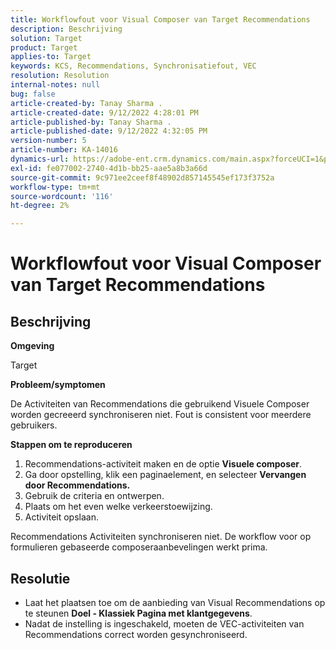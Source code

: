 ```yaml
---
title: Workflowfout voor Visual Composer van Target Recommendations
description: Beschrijving
solution: Target
product: Target
applies-to: Target
keywords: KCS, Recommendations, Synchronisatiefout, VEC
resolution: Resolution
internal-notes: null
bug: false
article-created-by: Tanay Sharma .
article-created-date: 9/12/2022 4:28:01 PM
article-published-by: Tanay Sharma .
article-published-date: 9/12/2022 4:32:05 PM
version-number: 5
article-number: KA-14016
dynamics-url: https://adobe-ent.crm.dynamics.com/main.aspx?forceUCI=1&pagetype=entityrecord&etn=knowledgearticle&id=4bbfbbd8-b732-ed11-9db1-002248086735
exl-id: fe077002-2740-4d1b-bb25-aae5a8b3a66d
source-git-commit: 9c971ee2ceef8f48902d857145545ef173f3752a
workflow-type: tm+mt
source-wordcount: '116'
ht-degree: 2%

---
```


# Workflowfout voor Visual Composer van Target Recommendations

## Beschrijving


<b>Omgeving</b>

Target



<b>Probleem/symptomen</b>

De Activiteiten van Recommendations die gebruikend Visuele Composer worden gecreeerd synchroniseren niet. Fout is consistent voor meerdere gebruikers.

<b>Stappen om te reproduceren</b>

1. Recommendations-activiteit maken en de optie <b>Visuele composer</b>.
2. Ga door opstelling, klik een paginaelement, en selecteer <b>Vervangen door Recommendations.</b>
3. Gebruik de criteria en ontwerpen.
4. Plaats om het even welke verkeerstoewijzing.
5. Activiteit opslaan.




Recommendations Activiteiten synchroniseren niet. De workflow voor op formulieren gebaseerde composeraanbevelingen werkt prima.


## Resolutie


- Laat het plaatsen toe om de aanbieding van Visual Recommendations op te steunen <b>Doel - Klassiek </b> <b>Pagina met klantgegevens</b>.
- Nadat de instelling is ingeschakeld, moeten de VEC-activiteiten van Recommendations correct worden gesynchroniseerd.
